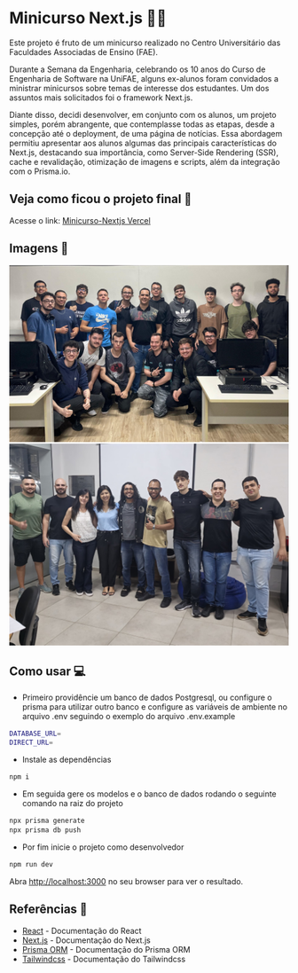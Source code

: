 # Minicurso Next.js :man_teacher:
Este projeto é fruto de um minicurso realizado no Centro Universitário das Faculdades Associadas de Ensino (FAE). 

Durante a Semana da Engenharia, celebrando os 10 anos do Curso de Engenharia de Software na UniFAE, alguns ex-alunos foram convidados a ministrar minicursos sobre temas de interesse dos estudantes. Um dos assuntos mais solicitados foi o framework Next.js.

Diante disso, decidi desenvolver, em conjunto com os alunos, um projeto simples, porém abrangente, que contemplasse todas as etapas, desde a concepção até o deployment, de uma página de notícias. Essa abordagem permitiu apresentar aos alunos algumas das principais características do Next.js, destacando sua importância, como Server-Side Rendering (SSR), cache e revalidação, otimização de imagens e scripts, além da integração com o Prisma.io.

## Veja como ficou o projeto final :star_struck:
Acesse o link: [Minicurso-Nextjs Vercel](https://minicurso-nextjs.vercel.app/)

## Imagens :camera_flash:
<img src="https://raw.githubusercontent.com/caiovsoares/minicurso-nextjs/24f94faf5b56930156308f28733d36c37ee932a0/public/Alunos.jpg" alt="Imagem Alunos" width="800"/>
<img src="https://raw.githubusercontent.com/caiovsoares/minicurso-nextjs/24f94faf5b56930156308f28733d36c37ee932a0/public/Professores.jpg" alt="Imagem Professores" width="800"/>

## Como usar :computer:

- Primeiro providêncie um banco de dados Postgresql, ou configure o prisma para utilizar outro banco e configure as variáveis de ambiente no arquivo .env seguindo o exemplo do arquivo .env.example
```bash
DATABASE_URL=
DIRECT_URL=
```
- Instale as dependências
```bash
npm i
```
- Em seguida gere os modelos e o banco de dados rodando o seguinte comando na raiz do projeto
```bash
npx prisma generate
npx prisma db push
```
- Por fim inicie o projeto como desenvolvedor
```bash
npm run dev
```

Abra [http://localhost:3000](http://localhost:3000) no seu browser para ver o resultado.

## Referências :book:
 
- [React](https://react.dev/reference/react) - Documentação do React
- [Next.js](https://nextjs.org/docs) - Documentação do Next.js
- [Prisma ORM](https://www.prisma.io/docs/orm) - Documentação do Prisma ORM
- [Tailwindcss](https://tailwindcss.com/docs/installation) - Documentação do Tailwindcss
